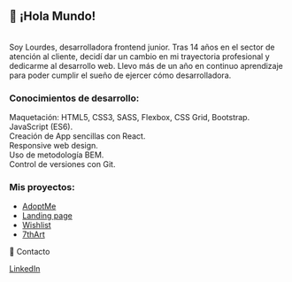 <h2>👋 ¡Hola Mundo!</h2>
<br>
Soy Lourdes, desarrolladora frontend junior. Tras 14 años en el sector de atención al cliente, decidí dar un cambio en mi trayectoria profesional y dedicarme al desarrollo web. Llevo más de un año en continuo aprendizaje para poder cumplir el sueño de ejercer cómo desarrolladora.
<br>

<h3>Conocimientos de desarrollo:</h3>

Maquetación: HTML5, CSS3, SASS, Flexbox, CSS Grid, Bootstrap.
<br>
JavaScript (ES6).
<br>
Creación de App sencillas con React.
<br>
Responsive web design.
<br>
Uso de metodología BEM.
<br>
Control de versiones con Git.

<h3>Mis proyectos:</h3>

<ul>
  <a href="https://lougc.github.io/adoptme/" target="_blank"><li>AdoptMe</li></a>
  <a href="https://lougc.github.io/landingpage/" target="_blank"><li>Landing page</li></a>
  <a href="https://lougc.github.io/wishlist/" target="_blank"><li>Wishlist</li></a>
  <a href="https://lougc.github.io/7thart/" target="_blank"><li>7thArt</li></a>
</ul>
  
💬 Contacto

<a href="https://www.linkedin.com/in/lourdes-gonzalez-c" target="_blank">LinkedIn<a>


